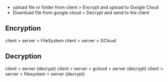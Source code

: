 - upload file or folder from client > Encrypt and upload to Google Cloud
- Download file from google cloud > Decrypt and send to the client

## Encryption

client > server > FileSystem
client > server > GCloud

## Decryption

client > server (decrypt)
client > server > gcloud > server (decrypt)
client > server > filesystem > server (decrypt)
